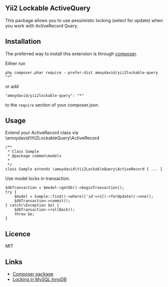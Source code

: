 Yii2 Lockable ActiveQuery
---------------------------

This package allows you to use pessimistic locking (select for update) when you work with ActiveRecord Query.

## Installation ##

The preferred way to install this extension is through [composer](http://getcomposer.org/download/).

Either run

    php composer.phar require --prefer-dist amoydavid/yii2lockable-query "*"

or add

    "amoydavid/yii2lockable-query": "*"

to the `require` section of your composer.json.

## Usage ##

Extend your ActiveRecord class via \amoydavid\Yii2LockableQuery\ActiveRecord

    /**
     * Class Sample
     * @package common\models
     *
     */
    class Sample extends \amoydavid\Yii2LockableQuery\ActiveRecord { ... }
    
Use model locks in transaction.

    $dbTransaction = $model->getDb()->beginTransaction();
    try {
        $model = Sample::find()->where(['id'=>1])->forUpdate()->one();
        $dbTransaction->commit();
    } catch(\Exception $e) {
        $dbTransaction->rollBack();
        throw $e;
    }
    
## Licence ##

MIT
    
## Links ##

* [Composer package](https://packagist.org/packages/amoydavid/yii2lockable-query)
* [Locking in MySQL InnoDB](https://dev.mysql.com/doc/refman/5.7/en/innodb-locking-reads.html)